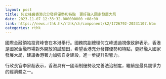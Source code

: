 ```yaml
---
layout: post
title: 何立峰冀香港充分發揮優勢和特點　更好融入國家發展大局
date: 2023-11-07 12:33:32.000000000 +08:00
link: https://news.rthk.hk/rthk/ch/component/k2/1726792-20231107.htm
categories: rthk
---
```


國際金融領袖投資峰會在本港舉行。國務院副總理何立峰透過視像致辭表示，香港是國家金融市場對外開放的試驗田，希望香港充分發揮優勢和特點，更好融入國家發展大局，建議香港著力加強自身建設，進一步提升影響力。

行政長官李家超表示，香港具有一國兩制優勢及完善法治制度，繼續是最具競爭力的經濟體之一。
